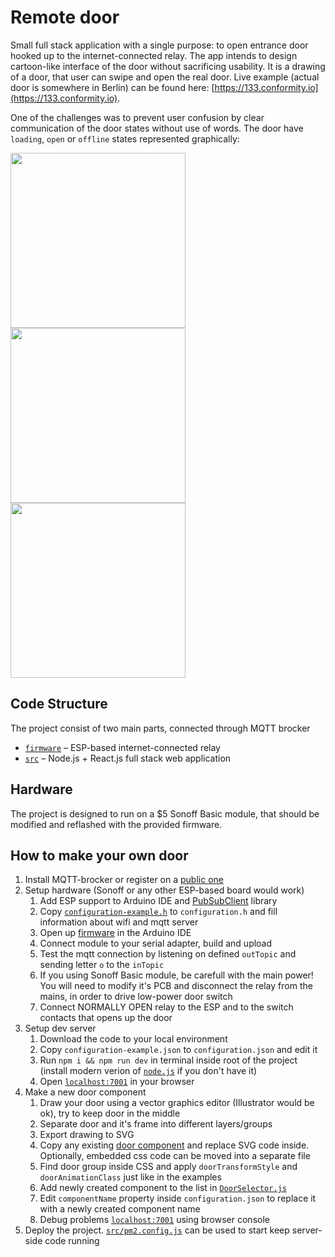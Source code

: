 # Remote door

Small full stack application with a single purpose: to open entrance door hooked up to the internet-connected relay. The app intends to design cartoon-like interface of the door without sacrificing usability. It is a drawing of a door, that user can swipe and open the real door. Live example (actual door is somewhere in Berlin) can be found here: [https://133.conformity.io](https://133.conformity.io).

One of the challenges was to prevent user confusion by clear communication of the door states without use of words. The door have `loading`, `open` or `offline` states represented graphically:

  <img src="https://cdn.rawgit.com/valiafetisov/remote-door/master/src/public/showcase/ui-connecting.svg" width="280" height="280"><img src="https://cdn.rawgit.com/valiafetisov/remote-door/master/src/public/showcase/ui-open-close.svg" width="280" height="280"><img src="https://cdn.rawgit.com/valiafetisov/remote-door/master/src/public/showcase/ui-error.svg" width="280" height="280">

## Code Structure

The project consist of two main parts, connected through MQTT brocker

  - [`firmware`](./firmware) – ESP-based internet-connected relay
  - [`src`](./src) – Node.js + React.js full stack web application

## Hardware

The project is designed to run on a $5 Sonoff Basic module, that should be modified and reflashed with the provided firmware.

## How to make your own door

1. Install MQTT-brocker or register on a [public one](https://github.com/mqtt/mqtt.github.io/wiki/public_brokers)
2. Setup hardware (Sonoff or any other ESP-based board would work)
    1. Add ESP support to Arduino IDE and [PubSubClient](https://github.com/knolleary/pubsubclient) library
    2. Copy [`configuration-example.h`](firmware/configuration-example.h) to `configuration.h` and fill information about wifi and mqtt server
    3. Open up [firmware](firmware/firmware.ino) in the Arduino IDE
    4. Connect module to your serial adapter, build and upload
    5. Test the mqtt connection by listening on defined `outTopic` and sending letter `o` to the `inTopic`
    6. If you using Sonoff Basic module, be carefull with the main power! You will need to modify it's PCB and disconnect the relay from the mains, in order to drive low-power door switch
    7. Connect NORMALLY OPEN relay to the ESP and to the switch contacts that opens up the door
3. Setup dev server
    1. Download the code to your local environment
    2. Copy `configuration-example.json` to `configuration.json` and edit it
    3. Run `npm i && npm run dev` in terminal inside root of the project (install modern verion of [`node.js`](https://nodejs.org/en/download/package-manager/) if you don't have it)
    3. Open [`localhost:7001`](http://localhost:7001) in your browser
4. Make a new door component
    1. Draw your door using a vector graphics editor (Illustrator would be ok), try to keep door in the middle
    2. Separate door and it's frame into different layers/groups
    3. Export drawing to SVG
    4. Copy any existing [door component](./src/client/doors) and replace SVG code inside. Optionally, embedded css code can be moved into a separate file
    5. Find door group inside CSS and apply `doorTransformStyle` and `doorAnimationClass` just like in the examples
    6. Add newly created component to the list in [`DoorSelector.js`](./src/client/DoorSelector.js)
    7. Edit `componentName` property inside `configuration.json` to replace it with a newly created component name
    8. Debug problems [`localhost:7001`](http://localhost:7001) using browser console
5. Deploy the project. [`src/pm2.config.js`](./src/pm2.config.js) can be used to start keep server-side code running
